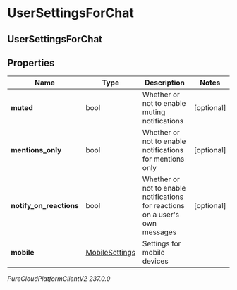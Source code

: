 # UserSettingsForChat

## UserSettingsForChat

## Properties

|Name | Type | Description | Notes|
|------------ | ------------- | ------------- | -------------|
| **muted** | bool | Whether or not to enable muting notifications | [optional] |
| **mentions_only** | bool | Whether or not to enable notifications for mentions only | [optional] |
| **notify_on_reactions** | bool | Whether or not to enable notifications for reactions on a user&#39;s own messages | [optional] |
| **mobile** | [MobileSettings](MobileSettings) | Settings for mobile devices | |



_PureCloudPlatformClientV2 237.0.0_
